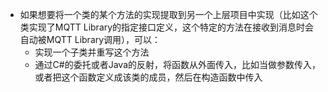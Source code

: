 * 如果想要将一个类的某个方法的实现提取到另一个上层项目中实现（比如这个类实现了MQTT Library的指定接口定义，这个特定的方法在接收到消息时会自动被MQTT Library调用），可以：
    * 实现一个子类并重写这个方法
    * 通过C#的委托或者Java的反射，将函数从外面传入，比如当做参数传入，或者把这个函数定义成该类的成员，然后在构造函数中传入